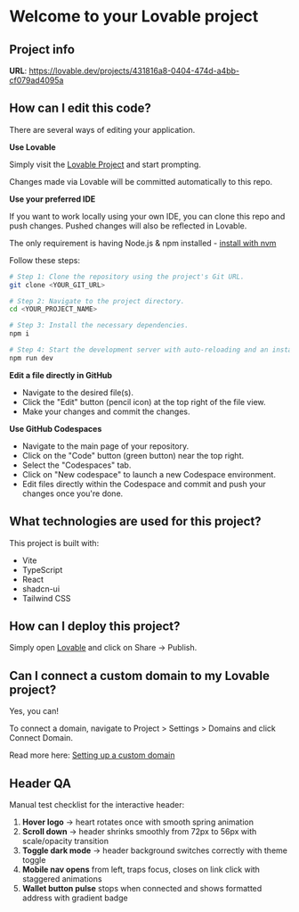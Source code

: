 # Welcome to your Lovable project

## Project info

**URL**: https://lovable.dev/projects/431816a8-0404-474d-a4bb-cf079ad4095a

## How can I edit this code?

There are several ways of editing your application.

**Use Lovable**

Simply visit the [Lovable Project](https://lovable.dev/projects/431816a8-0404-474d-a4bb-cf079ad4095a) and start prompting.

Changes made via Lovable will be committed automatically to this repo.

**Use your preferred IDE**

If you want to work locally using your own IDE, you can clone this repo and push changes. Pushed changes will also be reflected in Lovable.

The only requirement is having Node.js & npm installed - [install with nvm](https://github.com/nvm-sh/nvm#installing-and-updating)

Follow these steps:

```sh
# Step 1: Clone the repository using the project's Git URL.
git clone <YOUR_GIT_URL>

# Step 2: Navigate to the project directory.
cd <YOUR_PROJECT_NAME>

# Step 3: Install the necessary dependencies.
npm i

# Step 4: Start the development server with auto-reloading and an instant preview.
npm run dev
```

**Edit a file directly in GitHub**

- Navigate to the desired file(s).
- Click the "Edit" button (pencil icon) at the top right of the file view.
- Make your changes and commit the changes.

**Use GitHub Codespaces**

- Navigate to the main page of your repository.
- Click on the "Code" button (green button) near the top right.
- Select the "Codespaces" tab.
- Click on "New codespace" to launch a new Codespace environment.
- Edit files directly within the Codespace and commit and push your changes once you're done.

## What technologies are used for this project?

This project is built with:

- Vite
- TypeScript
- React
- shadcn-ui
- Tailwind CSS

## How can I deploy this project?

Simply open [Lovable](https://lovable.dev/projects/431816a8-0404-474d-a4bb-cf079ad4095a) and click on Share -> Publish.

## Can I connect a custom domain to my Lovable project?

Yes, you can!

To connect a domain, navigate to Project > Settings > Domains and click Connect Domain.

Read more here: [Setting up a custom domain](https://docs.lovable.dev/tips-tricks/custom-domain#step-by-step-guide)

## Header QA

Manual test checklist for the interactive header:

1. **Hover logo** → heart rotates once with smooth spring animation
2. **Scroll down** → header shrinks smoothly from 72px to 56px with scale/opacity transition
3. **Toggle dark mode** → header background switches correctly with theme toggle
4. **Mobile nav opens** from left, traps focus, closes on link click with staggered animations
5. **Wallet button pulse** stops when connected and shows formatted address with gradient badge
